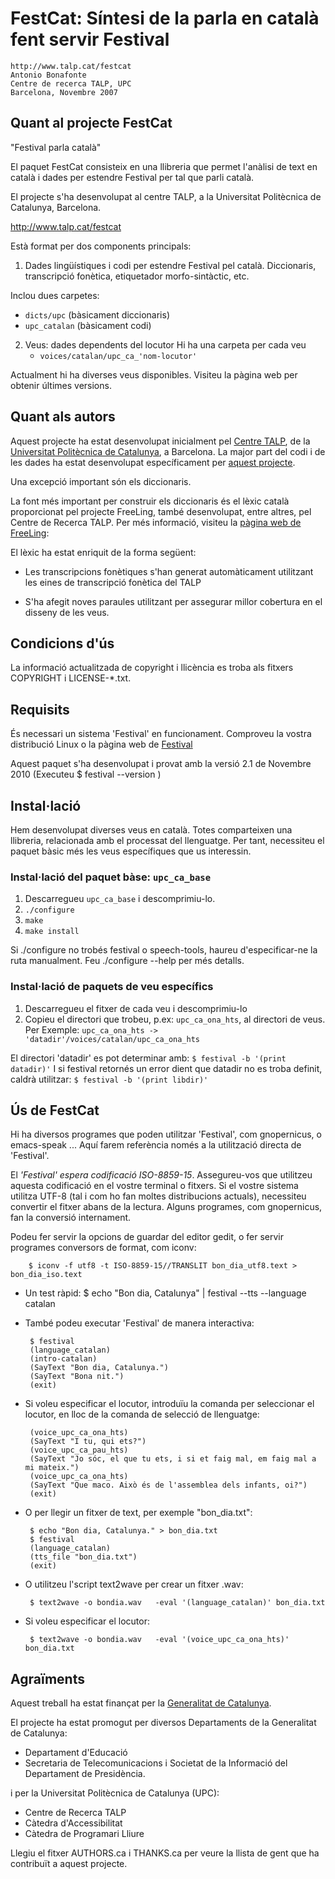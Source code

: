 # FestCat: Síntesi de la parla en català fent servir Festival

    http://www.talp.cat/festcat
    Antonio Bonafonte
    Centre de recerca TALP, UPC
    Barcelona, Novembre 2007


## Quant al projecte FestCat
 
"Festival parla català"

El paquet FestCat consisteix en una llibreria que permet l'anàlisi de text
en català  i dades per estendre Festival per tal que parli català. 

El projecte s'ha desenvolupat al centre TALP, a la Universitat
Politècnica de Catalunya, Barcelona.

http://www.talp.cat/festcat

Està format per dos components principals:

1. Dades lingüístiques i codi per estendre Festival pel català.
   Diccionaris, transcripció fonètica, etiquetador morfo-sintàctic, etc.

  Inclou dues carpetes:
   -  `dicts/upc` (bàsicament diccionaris)
   - `upc_catalan` (bàsicament codi)

2. Veus: dades dependents del locutor 
  Hi ha una carpeta per cada veu
   - `voices/catalan/upc_ca_'nom-locutor'`

Actualment hi ha diverses veus disponibles.
Visiteu la pàgina web per obtenir últimes versions. 

## Quant als autors

Aquest projecte ha estat desenvolupat inicialment pel [Centre TALP](http://www.talp.cat),
de la [Universitat Politècnica de Catalunya](http://www.upc.edu), a Barcelona.
La major part del codi i de les dades ha estat desenvolupat 
específicament per [aquest projecte](http://www.talp.cat/festcat).

Una excepció important són els diccionaris.

La font més important per construir els diccionaris és el lèxic català
proporcionat pel projecte FreeLing, també desenvolupat, entre altres,
pel Centre de Recerca TALP. Per més informació, visiteu la [pàgina web
de FreeLing](http://nlp.lsi.upc.edu/freeling/):

El lèxic ha estat enriquit de la forma següent:
 - Les transcripcions fonètiques s'han generat automàticament utilitzant
   les eines de transcripció fonètica del TALP

 - S'ha afegit noves paraules utilitzant per assegurar millor cobertura en 
   el disseny de les veus.


## Condicions d'ús
La informació actualitzada de copyright i llicència es troba als fitxers
COPYRIGHT i LICENSE-*.txt.

## Requisits
És necessari un sistema 'Festival' en funcionament.
Comproveu la vostra distribució Linux o la pàgina web de 
[Festival](http://www.cstr.ed.ac.uk/projects/festival/)

Aquest paquet s'ha desenvolupat i provat amb la versió 2.1 
de Novembre 2010
(Executeu $ festival --version )

## Instal·lació
Hem desenvolupat diverses veus en català.
Totes comparteixen una llibreria, relacionada amb el processat del llenguatge.
Per tant, necessiteu el paquet bàsic més les veus específiques
que us interessin.

### Instal·lació del paquet bàse: `upc_ca_base`

1. Descarregueu `upc_ca_base` i descomprimiu-lo.
2. `./configure`
3. `make`
4. `make install`

Si ./configure no trobés festival o speech-tools, haureu d'especificar-ne la ruta
manualment. Feu ./configure --help per més detalls.

### Instal·lació de paquets de veu específics
1. Descarregueu el fitxer de cada veu i descomprimiu-lo
2. Copieu el directori que trobeu, p.ex: `upc_ca_ona_hts`, al directori de 
   veus. Per Exemple:
           `upc_ca_ona_hts -> 'datadir'/voices/catalan/upc_ca_ona_hts`
   
El directori 'datadir' es pot determinar amb:
    `$ festival -b '(print datadir)'`
I si festival retornés un error dient que datadir no es troba
definit, caldrà utilitzar:
    `$ festival -b '(print libdir)'`

## Ús de FestCat

Hi ha diversos programes que poden utilitzar 'Festival', com 
gnopernicus, o emacs-speak ... Aquí farem referència només a la 
utilització directa de 'Festival'. 

El *'Festival' espera  codificació ISO-8859-15*. Assegureu-vos que utilitzeu
aquesta codificació en el vostre terminal o fitxers. Si el vostre sistema
utilitza UTF-8 (tal i com ho fan moltes distribucions actuals), necessiteu
convertir el fitxer abans de la lectura. Alguns programes, com gnopernicus, 
fan la conversió internament.

Podeu fer servir la opcions de guardar del editor gedit, o fer servir
programes conversors de format, com iconv:

        $ iconv -f utf8 -t ISO-8859-15//TRANSLIT bon_dia_utf8.text > bon_dia_iso.text

 * Un test ràpid:
          $ echo "Bon dia, Catalunya" | festival --tts --language catalan

 * També podeu executar 'Festival' de manera interactiva:

        $ festival
        (language_catalan)
        (intro-catalan)
        (SayText "Bon dia, Catalunya.")
        (SayText "Bona nit.")
        (exit)

 * Si voleu especificar el locutor, introduïu la comanda per seleccionar
el locutor, en lloc de la comanda de selecció de llenguatge:

        (voice_upc_ca_ona_hts)
        (SayText "I tu, qui ets?")
        (voice_upc_ca_pau_hts)
        (SayText "Jo sóc, el que tu ets, i si et faig mal, em faig mal a mi mateix.")
        (voice_upc_ca_ona_hts)
        (SayText "Que maco. Això és de l'assemblea dels infants, oi?")
        (exit)

 * O per llegir un fitxer de text, per exemple "bon_dia.txt": 

        $ echo "Bon dia, Catalunya." > bon_dia.txt
        $ festival
        (language_catalan)
        (tts_file "bon_dia.txt")
        (exit)

 * O utilitzeu l'script text2wave per crear un fitxer .wav:

        $ text2wave -o bondia.wav   -eval '(language_catalan)' bon_dia.txt 

 * Si voleu especificar el locutor:

        $ text2wave -o bondia.wav   -eval '(voice_upc_ca_ona_hts)' bon_dia.txt 


## Agraïments
Aquest treball ha estat finançat per la [Generalitat de Catalunya](http://www.gencat.cat).

El projecte ha estat promogut per diversos Departaments de la Generalitat 
de Catalunya:

  - Departament d'Educació
  - Secretaria de Telecomunicacions i Societat de la Informació 
    del Departament de Presidència. 

i per la Universitat Politècnica de Catalunya (UPC):

  - Centre de Recerca TALP
  - Càtedra d'Accessibilitat
  - Càtedra de Programari Lliure


Llegiu el fitxer AUTHORS.ca i THANKS.ca per veure la llista de gent que ha contribuït a 
aquest projecte.

